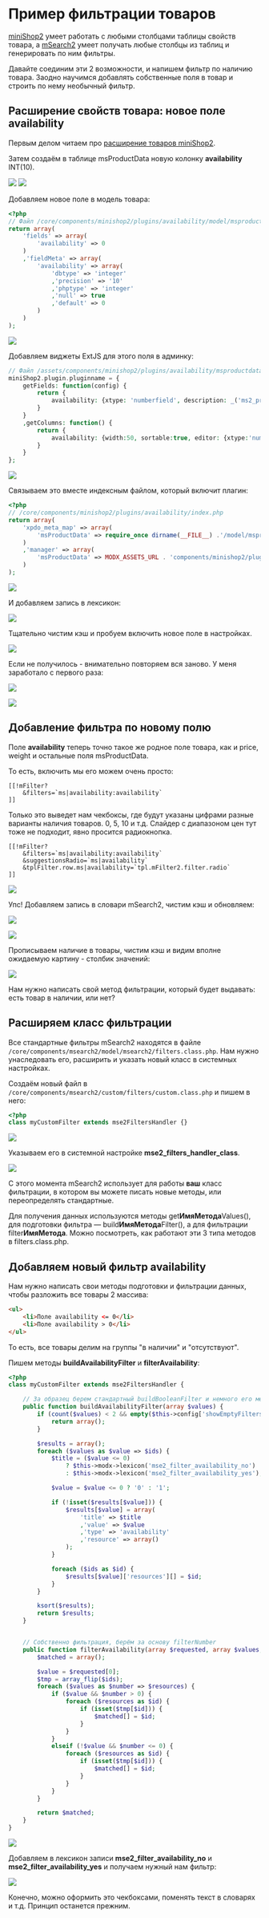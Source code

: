 # Пример фильтрации товаров

[miniShop2][1] умеет работать с любыми столбцами таблицы свойств товара, а [mSearch2][2] умеет получать любые столбцы из таблиц и генерировать по ним фильтры.

Давайте соединим эти 2 возможности, и напишем фильтр по наличию товара. Заодно научимся добавлять собственные поля в товар и строить по нему необычный фильтр.

## Расширение свойств товара: новое поле availability

Первым делом читаем про [расширение товаров miniShop2][3].

Затем создаём в таблице msProductData новую колонку **availability** INT(10).

![](https://file.modx.pro/files/5/0/b/50b2b7853493cc3e400ffc7719ce7a72.png)
![](https://file.modx.pro/files/6/2/6/6262c3163e205ef7f7bccce915014492.png)

Добавляем новое поле в модель товара:

```php
<?php
// Файл /core/components/minishop2/plugins/availability/model/msproductdata.map.inc.php
return array(
    'fields' => array(
        'availability' => 0
    )
    ,'fieldMeta' => array(
        'availability' => array(
            'dbtype' => 'integer'
            ,'precision' => '10'
            ,'phptype' => 'integer'
            ,'null' => true
            ,'default' => 0
        )
    )
);
```

![](https://file.modx.pro/files/8/0/0/800be6cb587629b2480883f9e0c69ce4.png)

Добавляем виджеты ExtJS для этого поля в админку:

```php
// Файл /assets/components/minishop2/plugins/availability/msproductdata.js
miniShop2.plugin.pluginname = {
    getFields: function(config) {
        return {
            availability: {xtype: 'numberfield', description: _('ms2_product_availability_help')}
        }
    }
    ,getColumns: function() {
        return {
            availability: {width:50, sortable:true, editor: {xtype:'numberfield'}}
        }
    }
};
```

![](https://file.modx.pro/files/9/0/a/90a03e1b6ab23fc57913f821e54bdecf.png)

Связываем это вместе индексным файлом, который включит плагин:

```php
<?php
// /core/components/minishop2/plugins/availability/index.php
return array(
    'xpdo_meta_map' => array(
        'msProductData' => require_once dirname(__FILE__) .'/model/msproductdata.map.inc.php'
    )
    ,'manager' => array(
        'msProductData' => MODX_ASSETS_URL . 'components/minishop2/plugins/availability/msproductdata.js'
    )
);
```

![](https://file.modx.pro/files/d/e/0/de08c7b92662cf8f349a8761bb19e009.png)

И добавляем запись в лексикон:

![](https://file.modx.pro/files/d/b/c/dbc0d8f29d135e559ad052c244f335f0.png)

Тщательно чистим кэш и пробуем включить новое поле в настройках.

![](https://file.modx.pro/files/1/2/4/124a4466e092bd4340662c7783bc2be5.png)

Если не получилось - внимательно повторяем вся заново. У меня заработало с первого раза:

![](https://file.modx.pro/files/a/9/7/a97179f499ce5eb0329c56860c005bb2.png)

![](https://file.modx.pro/files/a/8/a/a8ad101ebe4d170ca92c7bfd1f563674.png)

## Добавление фильтра по новому полю

Поле **availability** теперь точно такое же родное поле товара, как и price, weight и остальные поля msProductData.

То есть, включить мы его можем очень просто:

```modx
[[!mFilter?
    &filters=`ms|availability:availability`
]]
```

Только это выведет нам чекбоксы, где будут указаны цифрами разные варианты наличия товаров. 0, 5, 10 и т.д.
Слайдер с диапазоном цен тут тоже не подходит, явно просится радиокнопка.

```modx
[[!mFilter?
    &filters=`ms|availability:availability`
    &suggestionsRadio=`ms|availability`
    &tplFilter.row.ms|availability=`tpl.mFilter2.filter.radio`
]]
```

![](https://file.modx.pro/files/0/5/d/05dc53a3bc715b00efa89be498b8b0f3.png)

Упс! Добавляем запись в словари mSearch2, чистим кэш и обновляем:

![](https://file.modx.pro/files/7/2/4/72429ab995d21fd5447f74e21ee1d7c3.png)

![](https://file.modx.pro/files/e/1/1/e11843246e354e562123930f42f25739.png)

Прописываем наличие в товары, чистим кэш и видим вполне ожидаемую картину - столбик значений:

![](https://file.modx.pro/files/3/7/6/376b75e579f656a1a2bef073f466cbe0.png)

Нам нужно написать свой метод фильтрации, который будет выдавать: есть товар в наличии, или нет?

## Расширяем класс фильтрации

Все стандартные фильтры mSearch2 находятся в файле `/core/components/msearch2/model/msearch2/filters.class.php`.
Нам нужно унаследовать его, расширить и указать новый класс в системных настройках.

Создаём новый файл в `/core/components/msearch2/custom/filters/custom.class.php` и пишем в него:

```php
<?php
class myCustomFilter extends mse2FiltersHandler {}
```

![](https://file.modx.pro/files/c/e/1/ce1b59d8e489e9ec87fa2f4b5b937d3f.png)

Указываем его в системной настройке **mse2_filters_handler_class**.

![](https://file.modx.pro/files/4/1/e/41ef22830e9c9d4a916ba02c79acfafd.png)

С этого момента mSearch2 использует для работы **ваш** класс фильтрации, в котором вы можете писать новые методы, или переопределять стандартные.

Для получения данных используются методы get**ИмяМетода**Values(), для подготовки фильтра — build**ИмяМетода**Filter(), а для фильтрации filter**ИмяМетода**. Можно посмотреть, как работают эти 3 типа методов в filters.class.php.

## Добавляем новый фильтр availability

Нам нужно написать свои методы подготовки и фильтрации данных, чтобы разложить все товары 2 массива:

```html
<ul>
    <li>Поле availability <= 0</li>
    <li>Поле availability > 0</li>
</ul>
```

То есть, все товары делим на группы "в наличии" и "отсутствуют".

Пишем методы **buildAvailabilityFilter** и **filterAvailability**:

```php
<?php
class myCustomFilter extends mse2FiltersHandler {

    // За образец берем стандартный buildBooleanFilter и немного его меняем
    public function buildAvailabilityFilter(array $values) {
        if (count($values) < 2 && empty($this->config['showEmptyFilters'])) {
            return array();
        }

        $results = array();
        foreach ($values as $value => $ids) {
            $title = ($value <= 0)
                ? $this->modx->lexicon('mse2_filter_availability_no')
                : $this->modx->lexicon('mse2_filter_availability_yes');

            $value = $value <= 0 ? '0' : '1';

            if (!isset($results[$value])) {
                $results[$value] = array(
                    'title' => $title
                    ,'value' => $value
                    ,'type' => 'availability'
                    ,'resource' => array()
                );
            }

            foreach ($ids as $id) {
                $results[$value]['resources'][] = $id;
            }
        }

        ksort($results);
        return $results;
    }


    // Собственно фильтрация, берём за основу filterNumber
    public function filterAvailability(array $requested, array $values, array $ids) {
        $matched = array();

        $value = $requested[0];
        $tmp = array_flip($ids);
        foreach ($values as $number => $resources) {
            if ($value && $number > 0) {
                foreach ($resources as $id) {
                    if (isset($tmp[$id])) {
                        $matched[] = $id;
                    }
                }
            }
            elseif (!$value && $number <= 0) {
                foreach ($resources as $id) {
                    if (isset($tmp[$id])) {
                        $matched[] = $id;
                    }
                }
            }
        }

        return $matched;
    }
}
```

![](https://file.modx.pro/files/3/c/5/3c5f44865b879243f4f9ca2d7be16bd2.png)

Добавляем в лексикон записи **mse2_filter_availability_no** и **mse2_filter_availability_yes** и получаем нужный нам фильтр:

![](https://file.modx.pro/files/4/e/b/4eb544d494a4a7e9b47fde7e938b6dd7.png)

Конечно, можно оформить это чекбоксами, поменять текст в словарях и т.д. Принцип останется прежним.

[1]: /components/minishop2/index
[2]: /components/msearch2/
[3]: /components/minishop2/development/product-plugins
